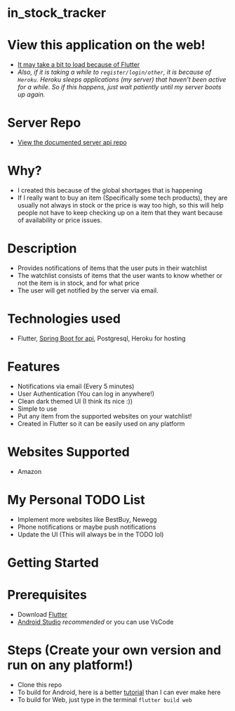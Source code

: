 # in_stock_tracker

# View this application on the web!
- [It may take a bit to load because of Flutter](https://husamsaleem.github.io/in-stock-flutterweb/#)
- *Also, if it is taking a while to ```register/login/other```, it is because of ```Heroku```. Heroku sleeps applications (my server) that haven't been active for a while. So if this happens, just wait patiently until my server boots up again.*

# Server Repo
- [View the documented server api repo](https://github.com/HusamSaleem/In-stock-tracker-server-new)

# Why?
- I created this because of the global shortages that is happening
- If I really want to buy an item (Specifically some tech products), they are usually not always in stock or the price is way too high, so this will help people not have to keep checking up on a item that they want because of availability or price issues. 

# Description
- Provides notifications of items that the user puts in their watchlist
- The watchlist consists of items that the user wants to know whether or not the item is in stock, and for what price
- The user will get notified by the server via email.

# Technologies used
- Flutter, [Spring Boot for api](https://github.com/HusamSaleem/In-stock-tracker-server-new), Postgresql, Heroku for hosting

# Features
- Notifications via email (Every 5 minutes)
- User Authentication (You can log in anywhere!)
- Clean dark themed UI (I think its nice :))
- Simple to use
- Put any item from the supported websites on your watchlist!
- Created in Flutter so it can be easily used on any platform

# Websites Supported
- Amazon

# My Personal TODO List
- Implement more websites like BestBuy, Newegg
- Phone notifications or maybe push notifications
- Update the UI (This will always be in the TODO lol)

# Getting Started

# Prerequisites
- Download [Flutter](https://docs.flutter.dev/get-started/install)
- [Android Studio](https://developer.android.com/studio) *recommended* or you can use VsCode

# Steps (Create your own version and run on any platform!)
- Clone this repo
- To build for Android, here is a better [tutorial](https://docs.flutter.dev/deployment/android) than I can ever make here
- To build for Web, just type in the terminal ```flutter build web```
